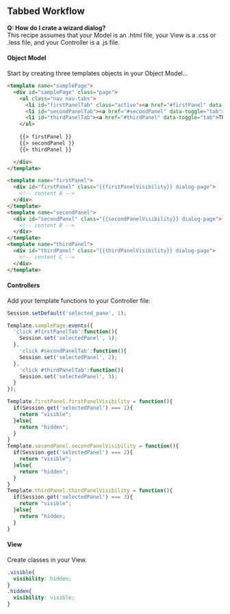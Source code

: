 ## Tabbed Workflow  

**Q:  How do I crate a wizard dialog?**  
This recipe assumes that your Model is an .html file, your View is a .css or .less file, and your Controller is a .js file.

#### Object Model  
Start by creating three templates objects in your Object Model...

````html
<template name="samplePage">
  <div id="samplePage" class="page">
    <ul class="nav nav-tabs">
      <li id="firstPanelTab" class="active"><a href="#firstPanel" data-toggle="tab">First</a></li>
      <li id="secondPanelTab"><a href="#secondPanel" data-toggle="tab">Second</a></li>
      <li id="thirdPanelTab"><a href="#thirdPanel" data-toggle="tab">Third</a></li>
    </ul>
    
    {{> firstPanel }}
    {{> secondPanel }}
    {{> thirdPanel }}

  </div>
</template>

<template name="firstPanel">
  <div id="firstPanel" class="{{firstPanelVisibility}} dialog-page">
    <!-- content A -->
  </div>
</template>
<template name="secondPanel">
  <div id="secondPanel" class="{{secondPanelVisibility}} dialog-page">
    <!-- content B -->
  </div>
</template>
<template name="thirdPanel">
  <div id="thirdPanel" class="{{thirdPanelVisibility}} dialog-page">
    <!-- content C -->
  </div>
</template>
````


#### Controllers  
Add your template functions to your Controller file:

````js
Session.setDefault('selected_pane', 1);

Template.samplePage.events({
  'click #firstPanelTab':function(){
    Session.set('selectedPanel', 1);
  },
    'click #secondPanelTab':function(){
    Session.set('selectedPanel', 2);
  },
    'click #thirdPanelTab':function(){
    Session.set('selectedPanel', 3);
  }
});

Template.firstPanel.firstPanelVisibility = function(){
  if(Session.get('selectedPanel') === 1){
    return "visible";
  }else{
    return "hidden";
  }
}
Template.secondPanel.secondPanelVisibility = function(){
  if(Session.get('selectedPanel') === 2){
    return "visible";
  }else{
    return "hidden";
  }
}
Template.thirdPanel.thirdPanelVisibility = function(){
  if(Session.get('selectedPanel') === 3){
    return "visible";
  }else{
    return "hidden;
  }
}
````

#### View   
Create classes in your View.

````css
.visible{
  visibility: hidden;
}
.hidden{
  visibility: visible;
}
````

